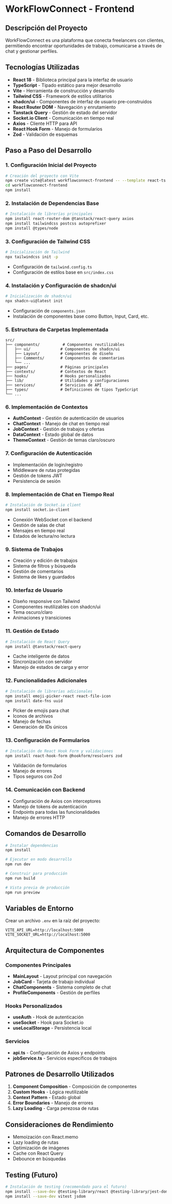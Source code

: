 
# WorkFlowConnect - Frontend

## Descripción del Proyecto
WorkFlowConnect es una plataforma que conecta freelancers con clientes, permitiendo encontrar oportunidades de trabajo, comunicarse a través de chat y gestionar perfiles.

## Tecnologías Utilizadas
- **React 18** - Biblioteca principal para la interfaz de usuario
- **TypeScript** - Tipado estático para mejor desarrollo
- **Vite** - Herramienta de construcción y desarrollo
- **Tailwind CSS** - Framework de estilos utilitarios
- **shadcn/ui** - Componentes de interfaz de usuario pre-construidos
- **React Router DOM** - Navegación y enrutamiento
- **Tanstack Query** - Gestión de estado del servidor
- **Socket.io Client** - Comunicación en tiempo real
- **Axios** - Cliente HTTP para API
- **React Hook Form** - Manejo de formularios
- **Zod** - Validación de esquemas

## Paso a Paso del Desarrollo

### 1. Configuración Inicial del Proyecto
```bash
# Creación del proyecto con Vite
npm create vite@latest workflowconnect-frontend -- --template react-ts
cd workflowconnect-frontend
npm install
```

### 2. Instalación de Dependencias Base
```bash
# Instalación de librerías principales
npm install react-router-dom @tanstack/react-query axios
npm install tailwindcss postcss autoprefixer
npm install @types/node
```

### 3. Configuración de Tailwind CSS
```bash
# Inicialización de Tailwind
npx tailwindcss init -p
```
- Configuración de `tailwind.config.ts`
- Configuración de estilos base en `src/index.css`

### 4. Instalación y Configuración de shadcn/ui
```bash
# Inicialización de shadcn/ui
npx shadcn-ui@latest init
```
- Configuración de `components.json`
- Instalación de componentes base como Button, Input, Card, etc.

### 5. Estructura de Carpetas Implementada
```
src/
├── components/          # Componentes reutilizables
│   ├── ui/             # Componentes de shadcn/ui
│   ├── Layout/         # Componentes de diseño
│   ├── Comments/       # Componentes de comentarios
│   └── ...
├── pages/              # Páginas principales
├── contexts/           # Contextos de React
├── hooks/              # Hooks personalizados
├── lib/                # Utilidades y configuraciones
├── services/           # Servicios de API
├── types/              # Definiciones de tipos TypeScript
└── ...
```

### 6. Implementación de Contextos
- **AuthContext** - Gestión de autenticación de usuarios
- **ChatContext** - Manejo de chat en tiempo real
- **JobContext** - Gestión de trabajos y ofertas
- **DataContext** - Estado global de datos
- **ThemeContext** - Gestión de temas claro/oscuro

### 7. Configuración de Autenticación
- Implementación de login/registro
- Middleware de rutas protegidas
- Gestión de tokens JWT
- Persistencia de sesión

### 8. Implementación de Chat en Tiempo Real
```bash
# Instalación de Socket.io client
npm install socket.io-client
```
- Conexión WebSocket con el backend
- Gestión de salas de chat
- Mensajes en tiempo real
- Estados de lectura/no lectura

### 9. Sistema de Trabajos
- Creación y edición de trabajos
- Sistema de filtros y búsqueda
- Gestión de comentarios
- Sistema de likes y guardados

### 10. Interfaz de Usuario
- Diseño responsive con Tailwind
- Componentes reutilizables con shadcn/ui
- Tema oscuro/claro
- Animaciones y transiciones

### 11. Gestión de Estado
```bash
# Instalación de React Query
npm install @tanstack/react-query
```
- Cache inteligente de datos
- Sincronización con servidor
- Manejo de estados de carga y error

### 12. Funcionalidades Adicionales
```bash
# Instalación de librerías adicionales
npm install emoji-picker-react react-file-icon
npm install date-fns uuid
```
- Picker de emojis para chat
- Iconos de archivos
- Manejo de fechas
- Generación de IDs únicos

### 13. Configuración de Formularios
```bash
# Instalación de React Hook Form y validaciones
npm install react-hook-form @hookform/resolvers zod
```
- Validación de formularios
- Manejo de errores
- Tipos seguros con Zod

### 14. Comunicación con Backend
- Configuración de Axios con interceptores
- Manejo de tokens de autenticación
- Endpoints para todas las funcionalidades
- Manejo de errores HTTP

## Comandos de Desarrollo

```bash
# Instalar dependencias
npm install

# Ejecutar en modo desarrollo
npm run dev

# Construir para producción
npm run build

# Vista previa de producción
npm run preview
```

## Variables de Entorno
Crear un archivo `.env` en la raíz del proyecto:
```
VITE_API_URL=http://localhost:5000
VITE_SOCKET_URL=http://localhost:5000
```

## Arquitectura de Componentes

### Componentes Principales
- **MainLayout** - Layout principal con navegación
- **JobCard** - Tarjeta de trabajo individual
- **ChatComponents** - Sistema completo de chat
- **ProfileComponents** - Gestión de perfiles

### Hooks Personalizados
- **useAuth** - Hook de autenticación
- **useSocket** - Hook para Socket.io
- **useLocalStorage** - Persistencia local

### Servicios
- **api.ts** - Configuración de Axios y endpoints
- **jobService.ts** - Servicios específicos de trabajos

## Patrones de Desarrollo Utilizados
1. **Component Composition** - Composición de componentes
2. **Custom Hooks** - Lógica reutilizable
3. **Context Pattern** - Estado global
4. **Error Boundaries** - Manejo de errores
5. **Lazy Loading** - Carga perezosa de rutas

## Consideraciones de Rendimiento
- Memoización con React.memo
- Lazy loading de rutas
- Optimización de imágenes
- Cache con React Query
- Debounce en búsquedas

## Testing (Futuro)
```bash
# Instalación de testing (recomendado para el futuro)
npm install --save-dev @testing-library/react @testing-library/jest-dom
npm install --save-dev vitest jsdom
```
